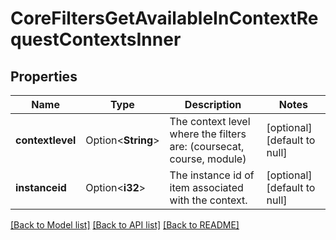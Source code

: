 # CoreFiltersGetAvailableInContextRequestContextsInner

## Properties

Name | Type | Description | Notes
------------ | ------------- | ------------- | -------------
**contextlevel** | Option<**String**> | The context level where the filters are:                                 (coursecat, course, module) | [optional][default to null]
**instanceid** | Option<**i32**> | The instance id of item associated with the context. | [optional][default to null]

[[Back to Model list]](../README.md#documentation-for-models) [[Back to API list]](../README.md#documentation-for-api-endpoints) [[Back to README]](../README.md)


